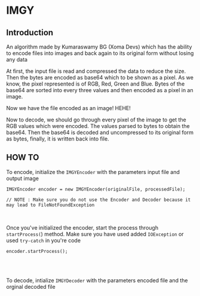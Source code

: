 # IMGY
## Introduction

An algorithm made by Kumaraswamy BG (Xoma Devs) which has the ability to encode files into images and back again to its original form without losing any data

At first, the input file is read and compressed the data to reduce the size. Then the bytes are encoded as base64 which to be shown as a pixel. As we know, the pixel represented is of RGB, Red, Green and Blue. Bytes of the base64 are sorted into every three values and then encoded as a pixel in an image.

Now we have the file encoded as an image! HEHE!

Now to decode, we should go through every pixel of the image to get the RGB values which were encoded. The values parsed to bytes to obtain the base64. Then the base64 is decoded and uncompressed to its original form as bytes, finally, it is written back into file.

## HOW TO

To encode, initialize the `IMGYEncoder` with the parameters input file and output image

```
IMGYEncoder encoder = new IMGYEncoder(originalFile, processedFile);

// NOTE : Make sure you do not use the Encoder and Decoder because it may lead to FileNotFoundException
```
<br>

Once you've initialized the encoder, start the process through `startProcess(`) method. Make sure you have used added `IOException` or used `try-catch` in you're code

```
encoder.startProcess();
```

<br>
<br>

To decode, intialize `IMGYDecoder` with the parameters encoded file and the orginal decoded file
